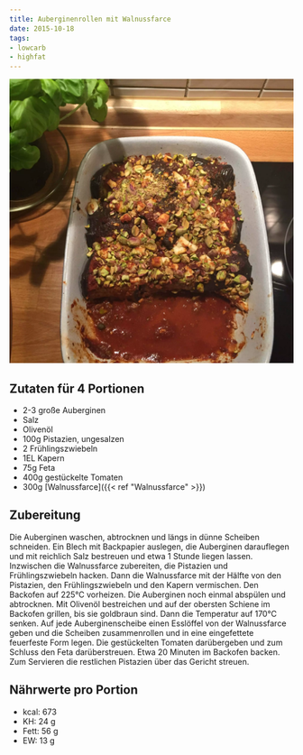 ```yaml
---
title: Auberginenrollen mit Walnussfarce
date: 2015-10-18
tags:
- lowcarb
- highfat
---
```


![](/img/auberginenrollen-mit-walnussfarce.webp)

## Zutaten für 4 Portionen
- 2-3   große Auberginen
- Salz
- Olivenöl
- 100g  Pistazien, ungesalzen
- 2     Frühlingszwiebeln
- 1EL   Kapern
- 75g   Feta
- 400g  gestückelte Tomaten
- 300g  [Walnussfarce]({{< ref "Walnussfarce" >}})

## Zubereitung
Die Auberginen waschen, abtrocknen und längs in dünne Scheiben schneiden. Ein Blech mit Backpapier auslegen, die Auberginen darauflegen und mit reichlich Salz bestreuen und etwa 1 Stunde liegen lassen.
Inzwischen die Walnussfarce zubereiten, die Pistazien und Frühlingszwiebeln hacken. Dann die Walnussfarce mit der Hälfte von den Pistazien, den Frühlingszwiebeln und den Kapern vermischen.
Den Backofen auf 225℃  vorheizen. Die Auberginen noch einmal abspülen und abtrocknen. Mit Olivenöl bestreichen und auf der obersten Schiene im Backofen grillen, bis sie goldbraun sind. Dann die Temperatur auf 170℃  senken.
Auf jede Auberginenscheibe einen Esslöffel von der Walnussfarce geben und die Scheiben zusammenrollen und in eine eingefettete feuerfeste Form legen. Die gestückelten Tomaten darübergeben und zum Schluss den Feta darüberstreuen. Etwa 20 Minuten im Backofen backen.
Zum Servieren die restlichen Pistazien über das Gericht streuen.

## Nährwerte pro Portion
- kcal: 673
- KH:    24 g
- Fett:  56 g
- EW:    13 g
